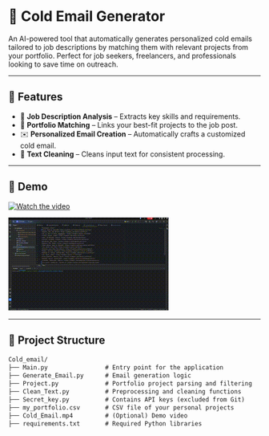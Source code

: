 # 🧊 Cold Email Generator

An AI-powered tool that automatically generates personalized cold emails tailored to job descriptions by matching them with relevant projects from your portfolio. Perfect for job seekers, freelancers, and professionals looking to save time on outreach.

---

## 📌 Features

- 📝 **Job Description Analysis** – Extracts key skills and requirements.
- 🔗 **Portfolio Matching** – Links your best-fit projects to the job post.
- ✉️ **Personalized Email Creation** – Automatically crafts a customized cold email.
- 🧹 **Text Cleaning** – Cleans input text for consistent processing.

---

## 🎥 Demo

[![Watch the video](https://img.youtube.com/vi/TiRpDsBn7Vg/hqdefault.jpg)](https://www.youtube.com/watch?v=TiRpDsBn7Vg)

![Demo Video](./output.gif)




---

## 📂 Project Structure

```plaintext
Cold_email/
├── Main.py                # Entry point for the application
├── Generate_Email.py      # Email generation logic
├── Project.py             # Portfolio project parsing and filtering
├── Clean_Text.py          # Preprocessing and cleaning functions
├── Secret_key.py          # Contains API keys (excluded from Git)
├── my_portfolio.csv       # CSV file of your personal projects
├── Cold_Email.mp4         # (Optional) Demo video
├── requirements.txt       # Required Python libraries
